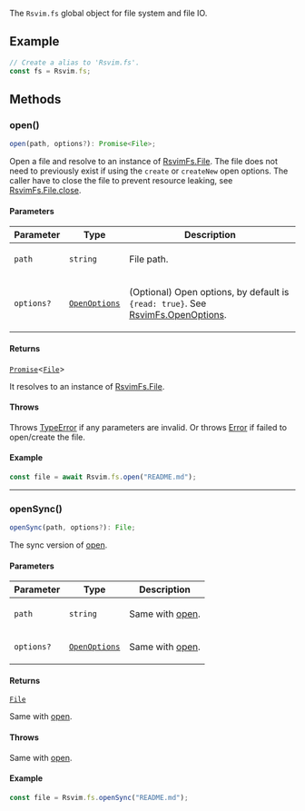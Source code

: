 The `Rsvim.fs` global object for file system and file IO.

## Example

```javascript
// Create a alias to 'Rsvim.fs'.
const fs = Rsvim.fs;
```

## Methods

### open()

```ts
open(path, options?): Promise<File>;
```

Open a file and resolve to an instance of [RsvimFs.File](../namespaces/RsvimFs/classes/File.md). The file does not need to previously exist if using the `create` or `createNew` open options.
The caller have to close the file to prevent resource leaking, see [RsvimFs.File.close](../namespaces/RsvimFs/classes/File.md#close).

#### Parameters

<table>
<thead>
<tr>
<th>Parameter</th>
<th>Type</th>
<th>Description</th>
</tr>
</thead>
<tbody>
<tr>
<td>

`path`

</td>
<td>

`string`

</td>
<td>

File path.

</td>
</tr>
<tr>
<td>

`options?`

</td>
<td>

[`OpenOptions`](../namespaces/RsvimFs/type-aliases/OpenOptions.md)

</td>
<td>

(Optional) Open options, by default is `{read: true}`. See [RsvimFs.OpenOptions](../namespaces/RsvimFs/type-aliases/OpenOptions.md).

</td>
</tr>
</tbody>
</table>

#### Returns

[`Promise`](https://developer.mozilla.org/docs/Web/JavaScript/Reference/Global_Objects/Promise)\<[`File`](../namespaces/RsvimFs/classes/File.md)\>

It resolves to an instance of [RsvimFs.File](../namespaces/RsvimFs/classes/File.md).

#### Throws

Throws [TypeError](https://developer.mozilla.org/docs/Web/JavaScript/Reference/Global_Objects/TypeError) if any parameters are invalid. Or throws [Error](https://developer.mozilla.org/docs/Web/JavaScript/Reference/Global_Objects/Error) if failed to open/create the file.

#### Example

```javascript
const file = await Rsvim.fs.open("README.md");
```

***

### openSync()

```ts
openSync(path, options?): File;
```

The sync version of [open](#open).

#### Parameters

<table>
<thead>
<tr>
<th>Parameter</th>
<th>Type</th>
<th>Description</th>
</tr>
</thead>
<tbody>
<tr>
<td>

`path`

</td>
<td>

`string`

</td>
<td>

Same with [open](#open).

</td>
</tr>
<tr>
<td>

`options?`

</td>
<td>

[`OpenOptions`](../namespaces/RsvimFs/type-aliases/OpenOptions.md)

</td>
<td>

Same with [open](#open).

</td>
</tr>
</tbody>
</table>

#### Returns

[`File`](../namespaces/RsvimFs/classes/File.md)

Same with [open](#open).

#### Throws

Same with [open](#open).

#### Example

```javascript
const file = Rsvim.fs.openSync("README.md");
```
